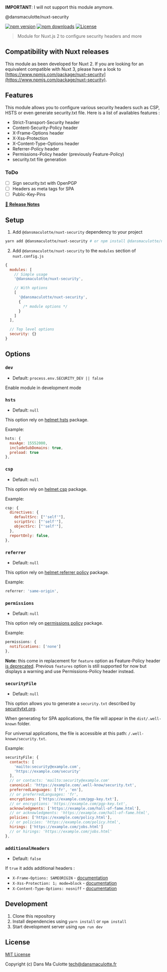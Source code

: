 **IMPORTANT**: I will not support this module anymore.

@dansmaculotte/nuxt-security

[![npm version][npm-version-src]][npm-version-href]
[![npm downloads][npm-downloads-src]][npm-downloads-href]
[![License][license-src]][license-href]

> Module for Nuxt.js 2  to configure security headers and more

## Compatibility with Nuxt releases

This module as been developed for Nuxt 2. If you are looking for an equivalent
compatible with Nuxt 3, please have a look to
[https://www.npmjs.com/package/nuxt-security](https://www.npmjs.com/package/nuxt-security).


## Features

This module allows you to configure various security headers such as CSP, HSTS or even generate security.txt file.
Here is a list of availables features :

- Strict-Transport-Security header
- Content-Security-Policy header
- X-Frame-Options header
- X-Xss-Protection
- X-Content-Type-Options header
- Referrer-Policy header
- Permissions-Policy header (previously Feature-Policy)
- security.txt file generation

### ToDo

- [ ] Sign security.txt with OpenPGP
- [ ] Headers as meta tags for SPA
- [ ] Public-Key-Pins

[📖 **Release Notes**](./CHANGELOG.md)

## Setup

1. Add `@dansmaculotte/nuxt-security` dependency to your project

```bash
yarn add @dansmaculotte/nuxt-security # or npm install @dansmaculotte/nuxt-security
```

2. Add `@dansmaculotte/nuxt-security` to the `modules` section of `nuxt.config.js`

```js
{
  modules: [
    // Simple usage
    '@dansmaculotte/nuxt-security',

    // With options
    [
      '@dansmaculotte/nuxt-security',
      {
        /* module options */
      }
    ]
  ],

  // Top level options
  security: {}
}
```

## Options

### `dev`

- Default: `process.env.SECURITY_DEV || false`

Enable module in development mode

### `hsts`

- Default: `null`

This option rely on [helmet hsts](https://helmetjs.github.io/docs/hsts/) package.

Example:

```js
hsts: {
  maxAge: 15552000,
  includeSubDomains: true,
  preload: true
},
```

### `csp`

- Default: `null`

This option rely on [helmet csp](https://helmetjs.github.io/docs/csp/) package.

Example:

```js
csp: {
  directives: {
    defaultSrc: ["'self'"],
    scriptSrc: ["'self'"],
    objectSrc: ["'self'"],
  },
  reportOnly: false,
},
```

### `referrer`

- Default: `null`

This option rely on [helmet referrer policy](https://helmetjs.github.io/docs/referrer-policy/) package.

Example:

```js
referrer: 'same-origin',
```

### `permissions`

- Default: `null`

This option rely on [permissions policy](https://github.com/pedro-gbf/permissions-policy) package.

Example:

```js
permissions: {
  notifications: ['none']
},
```

**Note:** this come in replacement for `feature` option as Feature-Policy
header [is deprecated](https://developer.mozilla.org/en-US/docs/Web/HTTP/Headers/Feature-Policy).
Previous `features` option is still supported for now but displays a warning
and use Permissions-Policy header instead.

### `securityFile`

- Default: `null`

This option allows you to generate a `security.txt` described by [securitytxt.org](https://securitytxt.org/).

When generating for SPA applications, the file will appear in the `dist/.well-known` folder.

For universal applications, the file is accessible at this path: `/.well-known/security.txt`.

Example:

```js
securityFile: {
  contacts: [
    'mailto:security@example.com',
    'https://example.com/security'
  ],
  // or contacts: 'mailto:security@example.com'
  canonical: 'https://example.com/.well-know/security.txt',
  preferredLanguages: ['fr', 'en'],
  // or preferredLanguages: 'fr',
  encryptions: ['https://example.com/pgp-key.txt'],
  // or encryptions: 'https://example.com/pgp-key.txt',
  acknowledgments: ['https://example.com/hall-of-fame.html'],
  // or acknowledgments: 'https://example.com/hall-of-fame.html',
  policies: ['https://example.com/policy.html'],
  // or policies: 'https://example.com/policy.html',
  hirings: ['https://example.com/jobs.html']
  // or hirings: 'https://example.com/jobs.html'
},
```

### `additionalHeaders`

- Default: `false`

If `true` it adds additional headers :

- `X-Frame-Options: SAMEORIGIN` - [documentation](https://scotthelme.co.uk/hardening-your-http-response-headers/#x-frame-options)
- `X-Xss-Protection: 1; mode=block` - [documentation](https://scotthelme.co.uk/hardening-your-http-response-headers/#x-xss-protection)
- `X-Content-Type-Options: nosniff` - [documentation](https://scotthelme.co.uk/hardening-your-http-response-headers/#x-content-type-options)

## Development

1. Clone this repository
2. Install dependencies using `yarn install` or `npm install`
3. Start development server using `npm run dev`

## License

[MIT License](./LICENSE.md)

Copyright (c) Dans Ma Culotte <tech@dansmaculotte.fr>

<!-- Badges -->

[npm-version-src]: https://img.shields.io/npm/v/@dansmaculotte/nuxt-security/latest.svg?style=flat-square
[npm-version-href]: https://npmjs.com/package/@dansmaculotte/nuxt-security
[npm-downloads-src]: https://img.shields.io/npm/dt/@dansmaculotte/nuxt-security.svg?style=flat-square
[npm-downloads-href]: https://npmjs.com/package/@dansmaculotte/nuxt-security
[license-src]: https://img.shields.io/npm/l/@dansmaculotte/nuxt-security.svg?style=flat-square
[license-href]: https://npmjs.com/package/@dansmaculotte/nuxt-security
